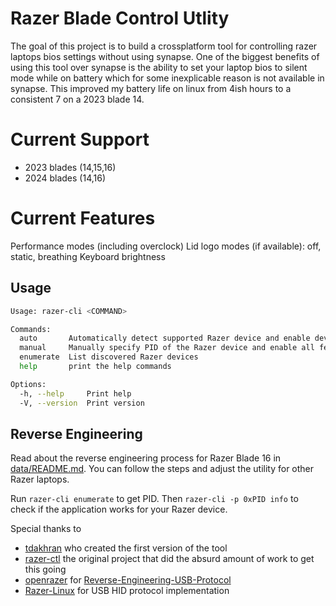 # Razer Blade Control Utlity

The goal of this project is to build a crossplatform tool for controlling razer laptops bios settings without using synapse.
One of the biggest benefits of using this tool over synapse is the ability to set your laptop bios to silent mode while on battery
which for some inexplicable reason is not available in synapse. This improved my battery life on linux from 4ish hours to a consistent 7
on a 2023 blade 14.

# Current Support

- 2023 blades (14,15,16)
- 2024 blades (14,16)

# Current Features

Performance modes (including overclock)
Lid logo modes (if available): off, static, breathing
Keyboard brightness

## Usage

```sh
Usage: razer-cli <COMMAND>

Commands:
  auto       Automatically detect supported Razer device and enable device specific features
  manual     Manually specify PID of the Razer device and enable all features
  enumerate  List discovered Razer devices
  help       print the help commands

Options:
  -h, --help     Print help
  -V, --version  Print version
```

## Reverse Engineering

Read about the reverse engineering process for Razer Blade 16 in [data/README.md](data/README.md). You can follow the steps and adjust the utility for other Razer laptops.

Run `razer-cli enumerate` to get PID.
Then `razer-cli -p 0xPID info` to check if the application works for your Razer device.

Special thanks to

- [tdakhran](https://github.com/tdakhran) who created the first version of the tool
- [razer-ctl](https://github.com/tdakhran/razer-ctl) the original project that did the absurd amount of work to get this going
- [openrazer](https://github.com/openrazer) for [Reverse-Engineering-USB-Protocol](https://github.com/openrazer/openrazer/wiki/Reverse-Engineering-USB-Protocol)
- [Razer-Linux](https://github.com/Razer-Linux/razer-laptop-control-no-dkms) for USB HID protocol implementation
